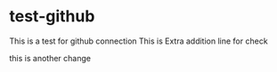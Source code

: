 # test-github
This is a test for github connection 
This is Extra addition 
line for check

this is another change